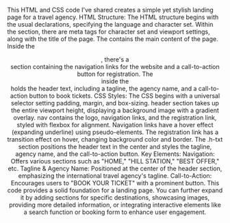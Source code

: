 This HTML and CSS code I've shared creates a simple yet stylish landing page for a travel agency.
HTML Structure:
The HTML structure begins with the usual declarations, specifying the language and character set.
Within the <head> section, there are meta tags for character set and viewport settings, along with the title of the page.
The <body> contains the main content of the page.
Inside the <header>, there's a <nav> section containing the navigation links for the website and a call-to-action button for registration.
The <section> inside the <header> holds the header text, including a tagline, the agency name, and a call-to-action button to book tickets.
CSS Styles:
The CSS begins with a universal selector setting padding, margin, and box-sizing.
header section takes up the entire viewport height, displaying a background image with a gradient overlay.
nav contains the logo, navigation links, and the registration link, styled with flexbox for alignment.
Navigation links have a hover effect (expanding underline) using pseudo-elements.
The registration link has a transition effect on hover, changing background color and border.
The .h-txt section positions the header text in the center and styles the tagline, agency name, and the call-to-action button.
Key Elements:
Navigation: Offers various sections such as "HOME," "HILL STATION," "BEST OFFER," etc.
Tagline & Agency Name: Positioned at the center of the header section, emphasizing the international travel agency's tagline.
Call-to-Action: Encourages users to "BOOK YOUR TICKET" with a prominent button.
This code provides a solid foundation for a landing page. You can further expand it by adding sections for specific destinations, showcasing images, providing more detailed information, or integrating interactive elements like a search function or booking form to enhance user engagement.
